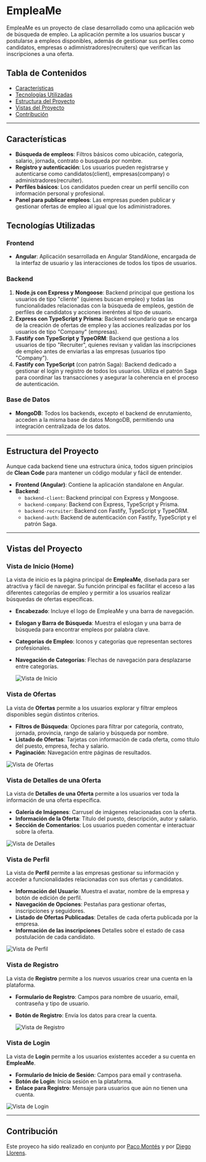 # EmpleaMe

EmpleaMe es un proyecto de clase desarrollado como una aplicación web de búsqueda de empleo. La aplicación permite a los usuarios buscar y postularse a empleos disponibles, además de gestionar sus perfiles como candidatos, empresas o adimnistradores(recruiters) que verifican las inscripciones a una oferta.

## Tabla de Contenidos
- [Características](#características)
- [Tecnologías Utilizadas](#tecnologías-utilizadas)
- [Estructura del Proyecto](#estructura-del-proyecto)
- [Vistas del Proyecto](#vistas-del-proyecto)
- [Contribución](#contribución)

---

## Características

- **Búsqueda de empleos**: Filtros básicos como ubicación, categoría, salario, jornada, contrato o busqueda por nombre.
- **Registro y autenticación**: Los usuarios pueden registrarse y autenticarse como candidatos(client), empresas(company) o administradores(recruiter).
- **Perfiles básicos**: Los candidatos pueden crear un perfil sencillo con información personal y profesional.
- **Panel para publicar empleos**: Las empresas pueden publicar y gestionar ofertas de empleo al igual que los adiministradores.

## Tecnologías Utilizadas

### Frontend

- **Angular**: Aplicación sesarrollada en Angular StandAlone, encargada de la interfaz de usuario y las interacciones de todos los tipos de usuarios.

### Backend

1. **Node.js con Express y Mongoose**: Backend principal que gestiona los usuarios de tipo "cliente" (quienes buscan empleo) y todas las funcionalidades relacionadas con la búsqueda de empleos, gestión de perfiles de candidatos y acciones ineréntes al tipo de usuario.
2. **Express con TypeScript y Prisma**: Backend secundario que se encarga de la creación de ofertas de empleo y las acciones realizadas por los usuarios de tipo "Company" (empresas).
3. **Fastify con TypeScript y TypeORM**: Backend que gestiona a los usuarios de tipo "Recruiter", quienes revisan y validan las inscripciones de empleo antes de enviarlas a las empresas (usuarios tipo "Company").
4. **Fastify con TypeScript** (con patrón Saga): Backend dedicado a gestionar el login y registro de todos los usuarios. Utiliza el patrón Saga para coordinar las transacciones y asegurar la coherencia en el proceso de autenticación.

### Base de Datos

- **MongoDB**: Todos los backends, excepto el backend de enrutamiento, acceden a la misma base de datos MongoDB, permitiendo una integración centralizada de los datos.

---

## Estructura del Proyecto

Aunque cada backend tiene una estructura única, todos siguen principios de **Clean Code** para mantener un código modular y fácil de entender.

- **Frontend (Angular)**: Contiene la aplicación standalone en Angular.
- **Backend**:
    - `backend-client`: Backend principal con Express y Mongoose.
    - `backend-company`: Backend con Express, TypeScript y Prisma.
    - `backend-recruiter`: Backend con Fastify, TypeScript y TypeORM.
    - `backend-auth`: Backend de autenticación con Fastify, TypeScript y el patrón Saga.

---

## Vistas del Proyecto

### Vista de Inicio (Home)

La vista de inicio es la página principal de **EmpleaMe**, diseñada para ser atractiva y fácil de navegar. Su función principal es facilitar el acceso a las diferentes categorías de empleo y permitir a los usuarios realizar búsquedas de ofertas específicas.

- **Encabezado**: Incluye el logo de EmpleaMe y una barra de navegación.
- **Eslogan y Barra de Búsqueda**: Muestra el eslogan y una barra de búsqueda para encontrar empleos por palabra clave.
- **Categorías de Empleo**: Iconos y categorías que representan sectores profesionales.
- **Navegación de Categorías**: Flechas de navegación para desplazarse entre categorías.

  ![Vista de Inicio](images/home.png)
  
### Vista de Ofertas

La vista de **Ofertas** permite a los usuarios explorar y filtrar empleos disponibles según distintos criterios.

- **Filtros de Búsqueda**: Opciones para filtrar por categoría, contrato, jornada, provincia, rango de salario y búsqueda por nombre.
- **Listado de Ofertas**: Tarjetas con información de cada oferta, como título del puesto, empresa, fecha y salario.
- **Paginación**: Navegación entre páginas de resultados.

  
![Vista de Ofertas](images/shop.png)


### Vista de Detalles de una Oferta

La vista de **Detalles de una Oferta** permite a los usuarios ver toda la información de una oferta específica.

- **Galería de Imágenes**: Carrusel de imágenes relacionadas con la oferta.
- **Información de la Oferta**: Título del puesto, descripción, autor y salario.
- **Sección de Comentarios**: Los usuarios pueden comentar e interactuar sobre la oferta.

  
![Vista de Detalles](images/details.png)


### Vista de Perfil

La vista de **Perfil** permite a las empresas gestionar su información y acceder a funcionalidades relacionadas con sus ofertas y candidatos.

- **Información del Usuario**: Muestra el avatar, nombre de la empresa y botón de edición de perfil.
- **Navegación de Opciones**: Pestañas para gestionar ofertas, inscripciones y seguidores.
- **Listado de Ofertas Publicadas**: Detalles de cada oferta publicada por la empresa.
- **Información de las inscripciones** Detalles sobre el estado de casa postulación de cada candidato.

  
![Vista de Perfil](images/profile.png)


### Vista de Registro

La vista de **Registro** permite a los nuevos usuarios crear una cuenta en la plataforma.

- **Formulario de Registro**: Campos para nombre de usuario, email, contraseña y tipo de usuario.
- **Botón de Registro**: Envía los datos para crear la cuenta.


  ![Vista de Registro](images/register.png)

  
### Vista de Login

La vista de **Login** permite a los usuarios existentes acceder a su cuenta en **EmpleaMe**.

- **Formulario de Inicio de Sesión**: Campos para email y contraseña.
- **Botón de Login**: Inicia sesión en la plataforma.
- **Enlace para Registro**: Mensaje para usuarios que aún no tienen una cuenta.

  
![Vista de Login](images/login.png)


---

## Contribución

Este proyeco ha sido realizado en conjunto por [Paco Montés](https://github.com/fmontesdev) y por  [Diego Llorens](https://github.com/Llorens19).

